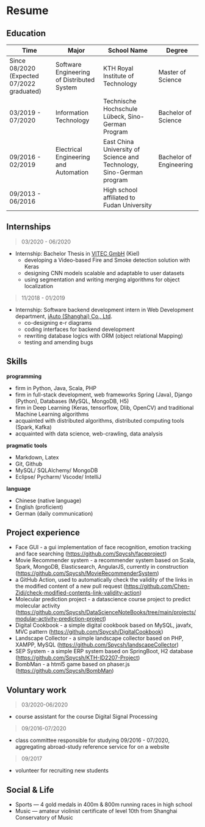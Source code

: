 <h1> Resume <a class="btn" href="#" style="text-align:right" onclick="
  var markdownPath = 'content.md';
  var language = localStorage.getItem('locale') || window.navigator.language.toLowerCase() || 'en';
  if (language.indexOf('zh-') !== -1) {
      markdownPath = '../content.md';
      localStorage.setItem('locale', 'en');
  }else{
    markdownPath = '../content_zh-cn.md'
    localStorage.setItem('locale', 'zh-cn');
  }
  getMarkdown(markdownPath);">
  <i class="fa fa-language" title="change language" aria-hidden="true"></i></a>
</h1> 

## Education

|**Time** |**Major** |**School Name**|**Degree** |
| - | - |- | - |
|Since 08/2020 (Expected 07/2022 graduated)|Software Engineering of Distributed System|KTH Royal Institute of Technology|Master of Science|Master of Science|
|03/2019 - 07/2020|Information Technology| Technische Hochschule Lübeck, Sino-German Program| Bachelor of Science |
|09/2016 - 02/2019|Electrical Engineering and Automation|East China University of Science and Technology, Sino-German program|Bachelor of Engineering|
|09/2013 - 06/2016||High school affiliated to Fudan University||

## Internships 

> 03/2020 - 06/2020 

- Internship: Bachelor Thesis in [VITEC GmbH](https://www.vitec.com/ez-tv-platform-iptv-digital-signage) (Kiel)  
  - developing a Video-based Fire and Smoke detection solution with Keras
  - designing CNN models scalable and adaptable to user datasets 
  - using segmentation and writing merging algorithms for object localization
  
> 11/2018 - 01/2019
- Internship: Software backend development intern in Web Development department, [iAuto (Shanghai) Co., Ltd](https://www.iauto.com/).
    - co-designing e-r diagrams 
    - coding interfaces for backend development
    - rewriting database logics with ORM (object relational Mapping)
    - testing and amending bugs

## Skills

**programming**

- firm in Python, Java, Scala, PHP
- firm in full-stack development, web frameworks Spring (Java), Django (Python), Databases (MySQL, MongoDB, H5)
- firm in Deep Learning (Keras, tensorflow, Dlib, OpenCV) and traditional Machine Learning algorithms
- acquainted with distributed algorithms, distributed computing tools (Spark, Kafka)
- acquainted with data science, web-crawling, data analysis



**pragmatic tools**

- Markdown, Latex 
- Git, Github 
- MySQL/ SQLAlchemy/ MongoDB 
- Eclipse/ Pycharm/ Vscode/ IntelliJ 

**language** 

- Chinese (native language) 
- English (proficient) 
- German (daily communication)


## Project experience

- Face GUI - a gui implementation of face recognition, emotion tracking and face searching (https://github.com/Spycsh/faceproject)
- Movie Recommender system - a recommender system based on Scala, Spark, MongoDB, Elasticsearch, AngularJS, currently in construction (https://github.com/Spycsh/MovieRecommenderSystem)
- a GitHub Action, used to automatically check the validity of the links in the modified content of a new pull request (https://github.com/Chen-Zidi/check-modified-contents-link-validity-action)
- Molecular prediction project - a datascience course project to predict molecular activity (https://github.com/Spycsh/DataScienceNoteBooks/tree/main/projects/modular-activity-prediction-project)
- Digital Cookbook - a simple digital cookbook based on MySQL, javafx, MVC pattern (https://github.com/Spycsh/DigitalCookbook)
- Landscape Collector - a simple landscape collector based on PHP, XAMPP, MySQL (https://github.com/Spycsh/landscapeCollector)
- SEP System - a simple ERP system based on SpringBoot, H2 database (https://github.com/Spycsh/KTH-ID2207-Project)
- BombMan - a html5 game based on phaser.js (https://github.com/Spycsh/BombMan)


## Voluntary work
> 03/2020-06/2020

- course assistant for the course Digital Signal Processing 

> 09/2016-07/2020

- class committee responsible for studying 09/2016 - 07/2020, aggregating abroad-study reference service for on a website

> 09/2017
- volunteer for recruiting new students

## Social & Life

- Sports — 4 gold medals in 400m & 800m running races in high school
- Music — amateur violinist certificate of level 10th from Shanghai Conservatory of Music

